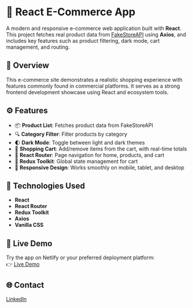 # 🛒 React E-Commerce App

A modern and responsive e-commerce web application built with **React**. This project fetches real product data from [FakeStoreAPI](https://fakestoreapi.com/) using **Axios**, and includes key features such as product filtering, dark mode, cart management, and routing.

## 🎯 Overview

This e-commerce site demonstrates a realistic shopping experience with features commonly found in commercial platforms. It serves as a strong frontend development showcase using React and ecosystem tools.

## ⚙️ Features

- 📦 **Product List**: Fetches product data from FakeStoreAPI
- 🔍 **Category Filter**: Filter products by category
- 🌓 **Dark Mode**: Toggle between light and dark themes
- 🛒 **Shopping Cart**: Add/remove items from the cart, with real-time totals
- 🔁 **React Router**: Page navigation for home, products, and cart
- 🧠 **Redux Toolkit**: Global state management for cart 
- 📱 **Responsive Design**: Works smoothly on mobile, tablet, and desktop

## 🧪 Technologies Used

- **React**
- **React Router**
- **Redux Toolkit**
- **Axios**
- **Vanilla CSS**

## 🔗 Live Demo

Try the app on Netlify or your preferred deployment platform:  
👉 [Live Demo](https://e-commerce-website-cnrhakan.netlify.app/)

## 🌐 Contact  
[LinkedIn](https://www.linkedin.com/in/hakan-cinar/) 

